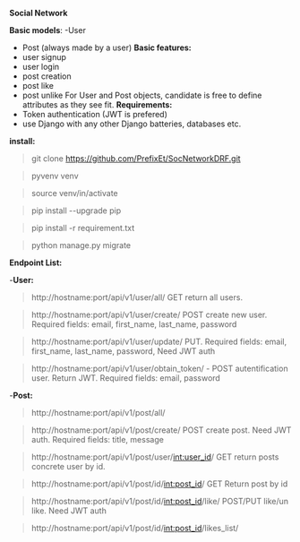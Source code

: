 **Social Network**

**Basic models**:
-User
- Post (always made by a user)
**Basic features:**
- user signup
- user login
- post creation
- post like
- post unlike
For User and Post objects, candidate is free to define attributes as they see fit.
**Requirements:**
- Token authentication (JWT is prefered)
- use Django with any other Django batteries, databases etc.


**install:**

>git clone https://github.com/PrefixEt/SocNetworkDRF.git

>pyvenv venv

>source venv/in/activate

>pip install --upgrade pip

>pip install -r requirement.txt

>python manage.py migrate





**Endpoint List:**

-**User:**

> http://hostname:port/api/v1/user/all/  GET return all users.
 
>http://hostname:port/api/v1/user/create/  POST create new user. Required fields: email, first_name, last_name, password 

>http://hostname:port/api/v1/user/update/ PUT. Required fields: email, first_name, last_name, password, Need JWT auth

> http://hostname:port/api/v1/user/obtain_token/ - POST autentification user. Return JWT. Required fields: email, password

-**Post:**

>http://hostname:port/api/v1/post/all/

>http://hostname:port/api/v1/post/create/ POST create post. Need JWT auth. Required fields: title, message

>http://hostname:port/api/v1/post/user/<int:user_id>/ GET return posts concrete user by id. 

>http://hostname:port/api/v1/post/id/<int:post_id>/ GET Return post by id

>http://hostname:port/api/v1/post/id/<int:post_id>/like/ POST/PUT like/un like. Need JWT auth

>http://hostname:port/api/v1/post/id/<int:post_id>/likes_list/
